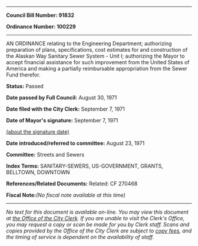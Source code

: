 

********

**Council Bill Number: 91832**
   
**Ordinance Number: 100229**
********

 AN ORDINANCE relating to the Engineering Department; authorizing preparation of plans, specifications, cost estimates for and construction of the Alaskan Way Sanitary Sewer System - Unit I; authorizing the Mayor to accept financial assistance for such improvement from the United States of America and making a partially reimbursable appropriation from the Sewer Fund therefor.

**Status:** Passed
   
**Date passed by Full Council:** August 30, 1971
   
**Date filed with the City Clerk:** September 7, 1971
   
**Date of Mayor's signature:** September 7, 1971
   
[(about the signature date)](/~public/approvaldate.htm)
   
   
   
**Date introduced/referred to committee:** August 23, 1971
   
**Committee:** Streets and Sewers
   
   
**Index Terms:** SANITARY-SEWERS, US-GOVERNMENT, GRANTS, BELLTOWN, DOWNTOWN

**References/Related Documents:** Related: CF 270468

**Fiscal Note:**_(No fiscal note available at this time)_
********

_No text for this document is available on-line. You may view this document at [the Office of the City Clerk](http://www.seattle.gov/leg/clerk/contactUs.htm). If you are unable to visit the Clerk's Office, you may request a copy or scan be made for you by Clerk staff. Scans and copies provided by the Office of the City Clerk are subject to [copy fees](http://clerk.seattle.gov/~public/clerkfees.htm), and the timing of service is dependent on the availability of staff._

